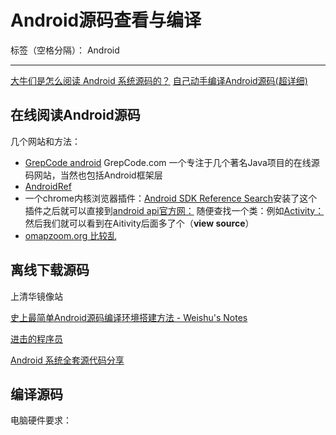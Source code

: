 # Android源码查看与编译

标签（空格分隔）： Android

---

[大牛们是怎么阅读 Android 系统源码的？](https://www.zhihu.com/question/19759722)
[自己动手编译Android源码(超详细)](http://www.jianshu.com/p/367f0886e62b)

## 在线阅读Android源码
几个网站和方法：

- [GrepCode android](http://grepcode.com/project/repository.grepcode.com/java/ext/com.google.android/android/) GrepCode.com 一个专注于几个著名Java项目的在线源码网站，当然也包括Android框架层
- [AndroidRef](http://androidxref.com/)
- 一个chrome内核浏览器插件：[Android SDK Reference Search](https://chrome.google.com/webstore/search/Android%20SDK%20Reference%20Search%20)安装了这个插件之后就可以直接到[android api官方网：](http://developer.android.com/reference/packages.html)
  随便查找一个类：例如[Activity：](http://developer.android.com/reference/android/app/Activity.html)
  然后我们就可以看到在Aitivity后面多了个（**view source**）
- [omapzoom.org 比较乱](http://omapzoom.org/)



## 离线下载源码

上清华镜像站

[史上最简单Android源码编译环境搭建方法 - Weishu's Notes](http://weishu.me/2016/12/30/simple-way-to-compile-android-source/index.html "史上最简单Android源码编译环境搭建方法 - Weishu's Notes")

[进击的程序员](http://0xcc0xcd.com/p/index.php "进击的程序员")


[Android 系统全套源代码分享](https://testerhome.com/topics/2229)






## 编译源码

电脑硬件要求：
